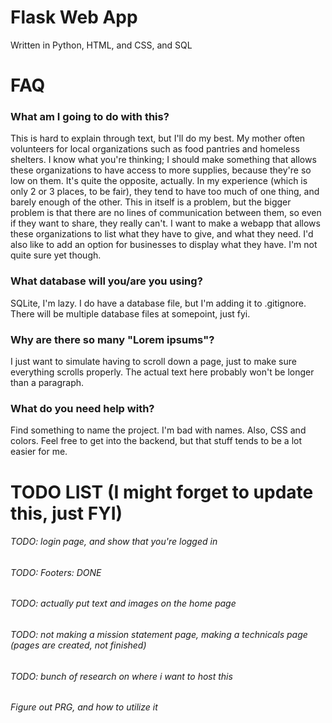 # Flask Web App
Written in Python, HTML, and CSS, and SQL

# FAQ
### What am I going to do with this?
This is hard to explain through text, but I'll do my best. My mother often volunteers for local organizations such as food pantries and homeless shelters. I know what you're thinking; I should make something that allows these organizations to have access to more supplies, because they're so low on them. It's quite the opposite, actually. In my experience (which is only 2 or 3 places, to be fair), they tend to have too much of one thing, and barely enough of the other. This in itself is a problem, but the bigger problem is that there are no lines of communication between them, so even if they want to share, they really can't. I want to make a webapp that allows these organizations to list what they have to give, and what they need. I'd also like to add an option for businesses to display what they have. I'm not quite sure yet though.

### What database will you/are you using?
SQLite, I'm lazy. I do have a database file, but I'm adding it to .gitignore. There will be multiple database files at somepoint, just fyi.

### Why are there so many "Lorem ipsums"?
I just want to simulate having to scroll down a page, just to make sure everything scrolls properly. The actual text here probably won't be longer than a paragraph.

### What do you need help with?
Find something to name the project. I'm bad with names. Also, CSS and colors. Feel free to get into the backend, but that stuff tends to be a lot easier for me.

# TODO LIST (I might forget to update this, just FYI)
###### TODO: login page, and show that you're logged in
###### TODO: Footers: DONE
###### TODO: actually put text and images on the home page
###### TODO: not making a mission statement page, making a technicals page (pages are created, not finished)
###### TODO: bunch of research on where i want to host this
###### Figure out PRG, and how to utilize it

